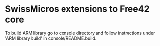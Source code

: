 # SwissMicros extensions to Free42 core

To build ARM library go to console directory and follow instructions under 'ARM library build' in console/README.build.
